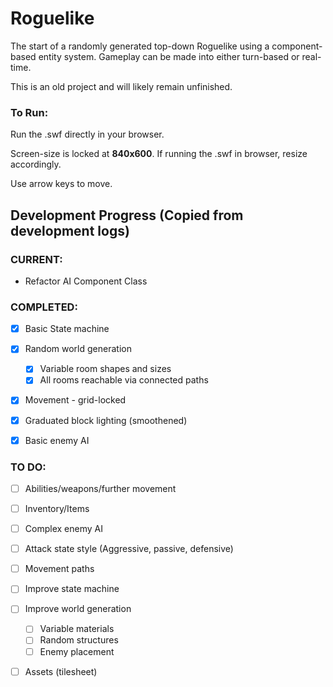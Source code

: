 # Roguelike

The start of a randomly generated top-down Roguelike using a component-based entity system. 
Gameplay can be made into either turn-based or real-time.

This is an old project and will likely remain unfinished.


### To Run:

Run the .swf directly in your browser.

Screen-size is locked at **840x600**. If running the .swf in browser, resize accordingly.

Use arrow keys to move.


## Development Progress (Copied from development logs)

### CURRENT:

 * Refactor AI Component Class


### COMPLETED:

 - [x] Basic State machine
 - [x] Random world generation
   - [x] Variable room shapes and sizes
   - [x] All rooms reachable via connected paths
 - [x] Movement - grid-locked
 - [x] Graduated block lighting (smoothened)
 - [x] Basic enemy AI


### TO DO:
 
 - [ ] Abilities/weapons/further movement
 - [ ] Inventory/Items
 - [ ] Complex enemy AI
 - [ ]  Attack state style (Aggressive, passive, defensive)
   - [ ] Movement paths
 - [ ] Improve state machine
 - [ ] Improve world generation
   - [ ] Variable materials
   - [ ] Random structures
   - [ ] Enemy placement
 - [ ] Assets (tilesheet)

